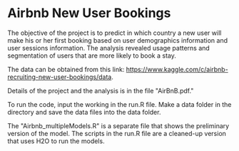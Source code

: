 # Airbnb New User Bookings
The objective of the project is to predict in which country a new user will make his or her first booking based on user demographics information and user sessions information.  The analysis revealed usage patterns and segmentation of users that are more likely to book a stay.

The data can be obtained from this link: https://www.kaggle.com/c/airbnb-recruiting-new-user-bookings/data.  

Details of the project and the analysis is in the file "AirBnB.pdf."  

To run the code, input the working in the run.R file.  Make a data folder in the directory and save the data files into the data folder.

The "Airbnb_multipleModels.R" is a separate file that shows the preliminary version of the model.  The scripts in the run.R file are a cleaned-up version that uses H2O to run the models.
